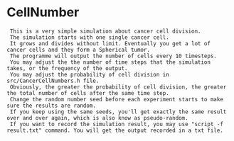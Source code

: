 # CellNumber
     This is a very simple simulation about cancer cell division.
     The simulation starts with one single cancer cell. 
     It grows and divides without limit. Eventually you get a lot of cancer cells and they form a Spherical tumor.
     The programme will output the number of cells every 10 timesteps. 
     You may adjust the the number of time steps that the simulation takes, or the frequency of the output.
     You may adjust the probability of cell division in src/CancerCellNumbers.h file. 
     Obviously, the greater the probability of cell division, the greater the total number of cells after the same time step.
     Change the random number seed before each experiment starts to make sure the results are random. 
     If you keep using the same seeds, you'll get exactly the same result over and over again, which is also know as pseudo-random.
     If you want to record the simulation result, you may use "script -f result.txt" command. You will get the output recorded in a txt file.
